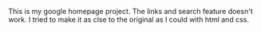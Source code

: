 This is my google homepage project. The links and search feature doesn't work.
I tried to make it as clse to the original as I could with html and css.